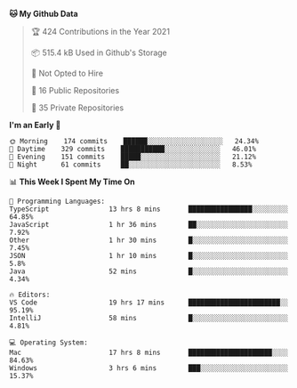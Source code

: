 <!--START_SECTION:waka-->
**🐱 My Github Data** 

> 🏆 424 Contributions in the Year 2021
 > 
> 📦 515.4 kB Used in Github's Storage 
 > 
> 🚫 Not Opted to Hire
 > 
> 📜 16 Public Repositories 
 > 
> 🔑 35 Private Repositories  
 > 
**I'm an Early 🐤** 

```text
🌞 Morning    174 commits    ██████░░░░░░░░░░░░░░░░░░░   24.34% 
🌆 Daytime    329 commits    ███████████░░░░░░░░░░░░░░   46.01% 
🌃 Evening    151 commits    █████░░░░░░░░░░░░░░░░░░░░   21.12% 
🌙 Night      61 commits     ██░░░░░░░░░░░░░░░░░░░░░░░   8.53%

```


📊 **This Week I Spent My Time On** 

```text
💬 Programming Languages: 
TypeScript               13 hrs 8 mins       ████████████████░░░░░░░░░   64.85% 
JavaScript               1 hr 36 mins        ██░░░░░░░░░░░░░░░░░░░░░░░   7.92% 
Other                    1 hr 30 mins        █░░░░░░░░░░░░░░░░░░░░░░░░   7.45% 
JSON                     1 hr 10 mins        █░░░░░░░░░░░░░░░░░░░░░░░░   5.8% 
Java                     52 mins             █░░░░░░░░░░░░░░░░░░░░░░░░   4.34%

🔥 Editors: 
VS Code                  19 hrs 17 mins      ███████████████████████░░   95.19% 
IntelliJ                 58 mins             █░░░░░░░░░░░░░░░░░░░░░░░░   4.81%

💻 Operating System: 
Mac                      17 hrs 8 mins       █████████████████████░░░░   84.63% 
Windows                  3 hrs 6 mins        ███░░░░░░░░░░░░░░░░░░░░░░   15.37%

```


<!--END_SECTION:waka-->

